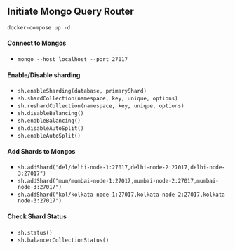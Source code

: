 ## **Initiate Mongo Query Router**
 `docker-compose up -d`
 #### Connect to Mongos
- `mongo --host localhost --port 27017`

#### Enable/Disable sharding

- `sh.enableSharding(database, primaryShard)`
- `sh.shardCollection(namespace, key, unique, options)`
- `sh.reshardCollection(namespace, key, unique, options)`
- `sh.disableBalancing()`
- `sh.enableBalancing()`
- `sh.disableAutoSplit()`
- `sh.enableAutoSplit()`
 #### Add Shards to Mongos
- `sh.addShard("del/delhi-node-1:27017,delhi-node-2:27017,delhi-node-3:27017")`
- `sh.addShard("mum/mumbai-node-1:27017,mumbai-node-2:27017,mumbai-node-3:27017")`
- `sh.addShard("kol/kolkata-node-1:27017,kolkata-node-2:27017,kolkata-node-3:27017")`
#### Check Shard Status
- `sh.status()`
- `sh.balancerCollectionStatus()`